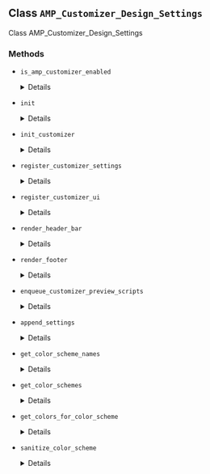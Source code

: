 ## Class `AMP_Customizer_Design_Settings`

Class AMP_Customizer_Design_Settings

### Methods
* `is_amp_customizer_enabled`

	<details>

	```php
	static public is_amp_customizer_enabled()
	```

	Returns whether the AMP design settings are enabled.


	</details>
* `init`

	<details>

	```php
	static public init()
	```

	Init.


	</details>
* `init_customizer`

	<details>

	```php
	static public init_customizer()
	```

	Init customizer.


	</details>
* `register_customizer_settings`

	<details>

	```php
	static public register_customizer_settings( $wp_customize )
	```

	Register default Customizer settings for AMP.


	</details>
* `register_customizer_ui`

	<details>

	```php
	static public register_customizer_ui( $wp_customize )
	```

	Register default Customizer sections and controls for AMP.


	</details>
* `render_header_bar`

	<details>

	```php
	static public render_header_bar()
	```

	Render header bar template.


	</details>
* `render_footer`

	<details>

	```php
	static public render_footer()
	```

	Render footer template.


	</details>
* `enqueue_customizer_preview_scripts`

	<details>

	```php
	static public enqueue_customizer_preview_scripts()
	```

	Enqueue scripts for default AMP Customizer preview.


	</details>
* `append_settings`

	<details>

	```php
	static public append_settings( $settings )
	```

	Merge default Customizer settings on top of settings for merging into AMP post template.


	</details>
* `get_color_scheme_names`

	<details>

	```php
	static protected get_color_scheme_names()
	```

	Get color scheme names.


	</details>
* `get_color_schemes`

	<details>

	```php
	static protected get_color_schemes()
	```

	Get color schemes.


	</details>
* `get_colors_for_color_scheme`

	<details>

	```php
	static protected get_colors_for_color_scheme( $scheme )
	```

	Get colors for color scheme.


	</details>
* `sanitize_color_scheme`

	<details>

	```php
	static public sanitize_color_scheme( $value )
	```

	Sanitize color scheme.


	</details>
